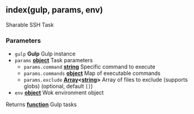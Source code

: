 <!-- Generated by documentation.js. Update this documentation by updating the source code. -->

## index(gulp, params, env)

Sharable SSH Task

### Parameters

-   `gulp` **Gulp** Gulp instance
-   `params` **[object][1]** Task parameters
    -   `params.command` **[string][2]** Specific command to execute
    -   `params.commands` **[object][1]** Map of executable commands
    -   `params.exclude` **[Array][3]&lt;[string][2]>** Array of files to exclude (supports globs) (optional, default `[]`)
-   `env` **[object][1]** Wok environment object

Returns **[function][4]** Gulp tasks

[1]: https://developer.mozilla.org/docs/Web/JavaScript/Reference/Global_Objects/Object

[2]: https://developer.mozilla.org/docs/Web/JavaScript/Reference/Global_Objects/String

[3]: https://developer.mozilla.org/docs/Web/JavaScript/Reference/Global_Objects/Array

[4]: https://developer.mozilla.org/docs/Web/JavaScript/Reference/Statements/function
